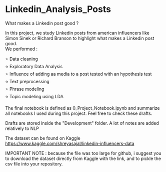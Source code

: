 # Linkedin_Analysis_Posts

What makes a Linkedin post good ?

In this project, we study Linkedin posts from american influencers like Simon Sinek or Richard Branson to highlight what makes a Linkedin post good.   
We performed :

⭐ Data cleaning   
⭐ Exploratory Data Analysis   
⭐ Influence of adding aa media to a post tested with an hypothesis test  
⭐ Text preprocessing  
⭐ Phrase modeling  
⭐ Topic modeling using LDA  

The final notebook is defined as 0_Project_Notebook.ipynb and summarize all notebooks I used during this project. Feel free to check these drafts.  

Drafts are stored inside the "Development" folder. A lot of notes are added relatively to NLP

The dataset can be found on Kaggle 
https://www.kaggle.com/shreyasajal/linkedin-influencers-data

IMPORTANT NOTE : 
because the file was too large for github, i suggest you to download the dataset directly from Kaggle with the link, and to pickle the csv file into your repository.
